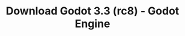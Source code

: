 ---
# Generated by /scripts/js/download_archive_generator !!! do not edit by hand !!!
title: 'Download Godot 3.3 (rc8) - Godot Engine'
type: 'download/archive'
name: '3.3'
flavor: 'rc8'
release_date: '2021-04-07T03:00:00-00:00'
release_notes: '/article/release-candidate-godot-3-3-rc-8/'
links:
  android.apk:
    name: 'android.apk'
    title: 'Android'
    caption: 'Universal APK (ARM64 + ARMv7 + x86_64 + x86)'
    tags:
      - 'APK download'
      - 'ARM64/v7'
      - 'x86 (64 & 32 bit)'
    hosts:
      github_builds:
        regular: 'https://github.com/godotengine/godot-builds/releases/download/3.3-rc8/Godot_v3.3-rc8_android_editor.apk'
        mono: '#'
      github:
        regular: 'https://github.com/godotengine/godot/releases/download/3.3-rc8/Godot_v3.3-rc8_android_editor.apk'
        mono: '#'
  macos.universal:
    name: 'macos.universal'
    title: 'macOS'
    caption: 'Universal (x86_64 + Apple Silicon)'
    tags:
      - 'Intel/Apple Silicon'
      - '64 bit'
    hosts:
      github_builds:
        regular: 'https://github.com/godotengine/godot-builds/releases/download/3.3-rc8/Godot_v3.3-rc8_osx.universal.zip'
        mono: 'https://github.com/godotengine/godot-builds/releases/download/3.3-rc8/Godot_v3.3-rc8_mono_osx.universal.zip'
      github:
        regular: 'https://github.com/godotengine/godot/releases/download/3.3-rc8/Godot_v3.3-rc8_osx.universal.zip'
        mono: 'https://github.com/godotengine/godot/releases/download/3.3-rc8/Godot_v3.3-rc8_mono_osx.universal.zip'
  windows.64:
    name: 'windows.64'
    title: 'Windows'
    caption: 'Standard (x86_64)'
    tags:
      - '64 bit'
    hosts:
      github_builds:
        regular: 'https://github.com/godotengine/godot-builds/releases/download/3.3-rc8/Godot_v3.3-rc8_win64.exe.zip'
        mono: 'https://github.com/godotengine/godot-builds/releases/download/3.3-rc8/Godot_v3.3-rc8_mono_win64.zip'
      github:
        regular: 'https://github.com/godotengine/godot/releases/download/3.3-rc8/Godot_v3.3-rc8_win64.exe.zip'
        mono: 'https://github.com/godotengine/godot/releases/download/3.3-rc8/Godot_v3.3-rc8_mono_win64.zip'
  linux_server.headless.64:
    name: 'linux_server.headless.64'
    title: 'Linux Server'
    caption: 'Headless (x86_64)'
    tags:
      - '64 bit'
      - 'Headless'
    hosts:
      github_builds:
        regular: 'https://github.com/godotengine/godot-builds/releases/download/3.3-rc8/Godot_v3.3-rc8_linux_headless.64.zip'
        mono: 'https://github.com/godotengine/godot-builds/releases/download/3.3-rc8/Godot_v3.3-rc8_mono_linux_headless_64.zip'
      github:
        regular: 'https://github.com/godotengine/godot/releases/download/3.3-rc8/Godot_v3.3-rc8_linux_headless.64.zip'
        mono: 'https://github.com/godotengine/godot/releases/download/3.3-rc8/Godot_v3.3-rc8_mono_linux_headless_64.zip'
  web:
    name: 'web'
    title: 'Web editor'
    caption: ''
    tags:
      - 'Self-hosted'
      - 'Cross-platform'
    hosts:
      github_builds:
        regular: 'https://github.com/godotengine/godot-builds/releases/download/3.3-rc8/Godot_v3.3-rc8_web_editor.zip'
        mono: '#'
      github:
        regular: 'https://github.com/godotengine/godot/releases/download/3.3-rc8/Godot_v3.3-rc8_web_editor.zip'
        mono: '#'
  linux.64:
    name: 'linux.64'
    title: 'Linux'
    caption: 'Standard (x86_64)'
    tags:
      - '64 bit'
    hosts:
      github_builds:
        regular: 'https://github.com/godotengine/godot-builds/releases/download/3.3-rc8/Godot_v3.3-rc8_x11.64.zip'
        mono: 'https://github.com/godotengine/godot-builds/releases/download/3.3-rc8/Godot_v3.3-rc8_mono_x11_64.zip'
      github:
        regular: 'https://github.com/godotengine/godot/releases/download/3.3-rc8/Godot_v3.3-rc8_x11.64.zip'
        mono: 'https://github.com/godotengine/godot/releases/download/3.3-rc8/Godot_v3.3-rc8_mono_x11_64.zip'
  linux.32:
    name: 'linux.32'
    title: 'Linux'
    caption: 'Standard (x86)'
    tags:
      - '32 bit'
    hosts:
      github_builds:
        regular: 'https://github.com/godotengine/godot-builds/releases/download/3.3-rc8/Godot_v3.3-rc8_x11.32.zip'
        mono: 'https://github.com/godotengine/godot-builds/releases/download/3.3-rc8/Godot_v3.3-rc8_mono_x11_32.zip'
      github:
        regular: 'https://github.com/godotengine/godot/releases/download/3.3-rc8/Godot_v3.3-rc8_x11.32.zip'
        mono: 'https://github.com/godotengine/godot/releases/download/3.3-rc8/Godot_v3.3-rc8_mono_x11_32.zip'
  windows.32:
    name: 'windows.32'
    title: 'Windows'
    caption: 'Standard (x86)'
    tags:
      - '32 bit'
    hosts:
      github_builds:
        regular: 'https://github.com/godotengine/godot-builds/releases/download/3.3-rc8/Godot_v3.3-rc8_win32.exe.zip'
        mono: 'https://github.com/godotengine/godot-builds/releases/download/3.3-rc8/Godot_v3.3-rc8_mono_win32.zip'
      github:
        regular: 'https://github.com/godotengine/godot/releases/download/3.3-rc8/Godot_v3.3-rc8_win32.exe.zip'
        mono: 'https://github.com/godotengine/godot/releases/download/3.3-rc8/Godot_v3.3-rc8_mono_win32.zip'
  linux_server.64:
    name: 'linux_server.64'
    title: 'Linux Server'
    caption: 'Standard (x86_64)'
    tags:
      - '64 bit'
    hosts:
      github_builds:
        regular: 'https://github.com/godotengine/godot-builds/releases/download/3.3-rc8/Godot_v3.3-rc8_linux_server.64.zip'
        mono: 'https://github.com/godotengine/godot-builds/releases/download/3.3-rc8/Godot_v3.3-rc8_mono_linux_server_64.zip'
      github:
        regular: 'https://github.com/godotengine/godot/releases/download/3.3-rc8/Godot_v3.3-rc8_linux_server.64.zip'
        mono: 'https://github.com/godotengine/godot/releases/download/3.3-rc8/Godot_v3.3-rc8_mono_linux_server_64.zip'
  aar_library:
    name: 'aar_library'
    title: 'AAR library'
    caption: ''
    tags:
      - 'Android plugins'
      - 'Java'
      - 'Kotlin'
    hosts:
      github_builds:
        regular: 'https://github.com/godotengine/godot-builds/releases/download/3.3-rc8/godot-lib.3.3.rc8.release.aar'
        mono: 'https://github.com/godotengine/godot-builds/releases/download/3.3-rc8/godot-lib.3.3.rc8.mono.release.aar'
      github:
        regular: 'https://github.com/godotengine/godot/releases/download/3.3-rc8/godot-lib.3.3.rc8.release.aar'
        mono: 'https://github.com/godotengine/godot/releases/download/3.3-rc8/godot-lib.3.3.rc8.mono.release.aar'
  templates:
    name: 'templates'
    title: 'Export templates'
    caption: ''
    tags:
      - 'Used to export your games to all supported platforms'
    hosts:
      github_builds:
        regular: 'https://github.com/godotengine/godot-builds/releases/download/3.3-rc8/Godot_v3.3-rc8_export_templates.tpz'
        mono: 'https://github.com/godotengine/godot-builds/releases/download/3.3-rc8/Godot_v3.3-rc8_mono_export_templates.tpz'
      github:
        regular: 'https://github.com/godotengine/godot/releases/download/3.3-rc8/Godot_v3.3-rc8_export_templates.tpz'
        mono: 'https://github.com/godotengine/godot/releases/download/3.3-rc8/Godot_v3.3-rc8_mono_export_templates.tpz'
primaryPlatforms:
  - 'android.apk'
  - 'macos.universal'
  - 'windows.64'
  - 'linux_server.headless.64'
  - 'web'
  - 'templates'
---